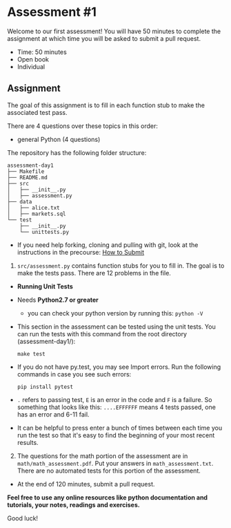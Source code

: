 # Assessment #1

Welcome to our first assessment! You will have 50 minutes to complete the assignment at which time you will be asked to submit a pull request.

* Time: 50 minutes
* Open book
* Individual

## Assignment

The goal of this assignment is to fill in each function stub to make the associated test pass.

There are 4 questions over these topics in this order:
* general Python (4 questions)

The repository has the following folder structure:

    assessment-day1
    ├── Makefile
    ├── README.md
    ├── src
    │   ├── __init__.py
    │   ├── assessment.py
    ├── data
    │   ├── alice.txt
    │   ├── markets.sql
    └── test
        ├── __init__.py
        └── unittests.py


* If you need help forking, cloning and pulling with git, look at the instructions in the precourse: [How to Submit](https://github.com/alexseong/dsy_python_programming#how-to-submit)

1. `src/assessment.py` contains function stubs for you to fill in. The goal is to make the tests pass. There are 12 problems in the file.

 * **Running Unit Tests**

 * Needs **Python2.7 or greater**    
     * you can check your python version by running this: `python -V`    

 * This section in the assessment can be tested using the unit tests. You can run the tests with this command from the root directory (assessment-day1/):    

    `make test`

 * If you do not have py.test, you may see Import errors. Run the following commands in case you see such errors:    

    `pip install pytest`     

 * `.` refers to passing test, `E` is an error in the code and `F` is a failure. So something that looks like this: `....EFFFFFF` means 4 tests passed, one has an error and 6-11 fail.
 * It can be helpful to press enter a bunch of times between each time you run the test so that it's easy to find the beginning of your most recent results.    


2. The questions for the math portion of the assessment are in
  `math/math_assessment.pdf`. Put your answers in `math_assessment.txt`.
  There are no automated tests for this portion of the assessment.

* At the end of 120 minutes, submit a pull request.

**Feel free to use any online resources like python documentation and tutorials, your notes, readings and exercises.**

Good luck!
